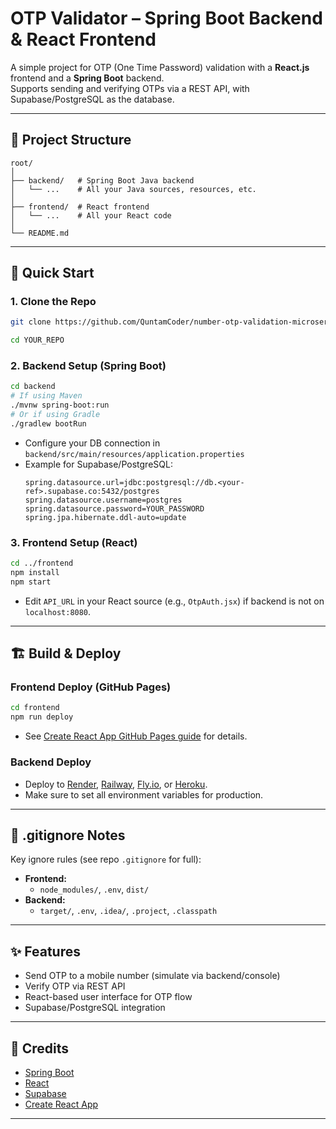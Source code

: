 # OTP Validator – Spring Boot Backend & React Frontend

A simple project for OTP (One Time Password) validation with a **React.js** frontend and a **Spring Boot** backend.  
Supports sending and verifying OTPs via a REST API, with Supabase/PostgreSQL as the database.

---

## 📁 Project Structure

```
root/
│
├── backend/   # Spring Boot Java backend
│   └── ...    # All your Java sources, resources, etc.
│
├── frontend/  # React frontend
│   └── ...    # All your React code
│
└── README.md
```

---

## 🚀 Quick Start

### 1. Clone the Repo

```bash
git clone https://github.com/QuntamCoder/number-otp-validation-microservice

cd YOUR_REPO
```

### 2. Backend Setup (Spring Boot)

```bash
cd backend
# If using Maven
./mvnw spring-boot:run
# Or if using Gradle
./gradlew bootRun
```

- Configure your DB connection in `backend/src/main/resources/application.properties`
- Example for Supabase/PostgreSQL:
  ```
  spring.datasource.url=jdbc:postgresql://db.<your-ref>.supabase.co:5432/postgres
  spring.datasource.username=postgres
  spring.datasource.password=YOUR_PASSWORD
  spring.jpa.hibernate.ddl-auto=update
  ```

### 3. Frontend Setup (React)

```bash
cd ../frontend
npm install
npm start
```

- Edit `API_URL` in your React source (e.g., `OtpAuth.jsx`) if backend is not on `localhost:8080`.

---

## 🏗️ Build & Deploy

### Frontend Deploy (GitHub Pages)

```bash
cd frontend
npm run deploy
```
- See [Create React App GitHub Pages guide](https://create-react-app.dev/docs/deployment/#github-pages) for details.

### Backend Deploy

- Deploy to [Render](https://render.com), [Railway](https://railway.app), [Fly.io](https://fly.io), or [Heroku](https://heroku.com).
- Make sure to set all environment variables for production.

---

## 📝 .gitignore Notes

Key ignore rules (see repo `.gitignore` for full):

- **Frontend:**  
  - `node_modules/`, `.env`, `dist/`
- **Backend:**  
  - `target/`, `.env`, `.idea/`, `.project`, `.classpath`

---

## ✨ Features

- Send OTP to a mobile number (simulate via backend/console)
- Verify OTP via REST API
- React-based user interface for OTP flow
- Supabase/PostgreSQL integration

---

## 🙏 Credits

- [Spring Boot](https://spring.io/projects/spring-boot)
- [React](https://react.dev/)
- [Supabase](https://supabase.com/)
- [Create React App](https://create-react-app.dev/)

---

